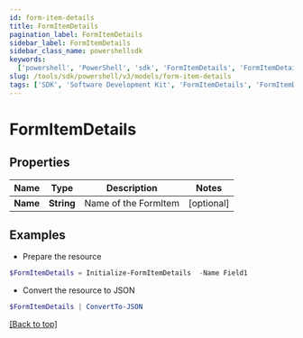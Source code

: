 ```yaml
---
id: form-item-details
title: FormItemDetails
pagination_label: FormItemDetails
sidebar_label: FormItemDetails
sidebar_class_name: powershellsdk
keywords:
  ['powershell', 'PowerShell', 'sdk', 'FormItemDetails', 'FormItemDetails']
slug: /tools/sdk/powershell/v3/models/form-item-details
tags: ['SDK', 'Software Development Kit', 'FormItemDetails', 'FormItemDetails']
---
```


# FormItemDetails

## Properties

| Name     | Type       | Description          | Notes      |
| -------- | ---------- | -------------------- | ---------- |
| **Name** | **String** | Name of the FormItem | [optional] |

## Examples

- Prepare the resource

```powershell
$FormItemDetails = Initialize-FormItemDetails  -Name Field1
```

- Convert the resource to JSON

```powershell
$FormItemDetails | ConvertTo-JSON
```

[[Back to top]](#)

